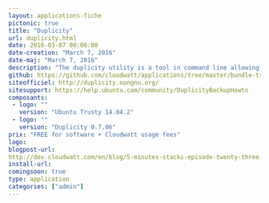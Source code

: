 ```yaml
---
layout: applications-fiche
pictonic: true
title: "Duplicity"
url: duplicity.html
date: 2016-03-07 00:00:00
date-creation: "March 7, 2016"
date-maj: "March 7, 2016"
description: "The duplicity utility is a tool in command line allowing to make incremental backup of files and directories. Duplicity backs directories by producing encrypted tar-format volumes and uploading them to a remote or local file server. Because duplicity uses librsync, the incremental archives are space efficient and only record the parts of files that have changed since the last backup. Because duplicity uses GnuPG to encrypt and/or sign these archives, they will be safe from spying and/or modification by the server."
github: https://github.com/cloudwatt/applications/tree/master/bundle-trusty-duplicity
siteofficiel: http://duplicity.nongnu.org/
sitesupport: https://help.ubuntu.com/community/DuplicityBackupHowto
composants:
 - logo: ""
   version: "Ubuntu Trusty 14.04.2"
 - logo: ""
   version: "Duplicity 0.7.06"
prix: "FREE for software + Cloudwatt usage fees"
logo: 
blogpost-url: 
http://dev.cloudwatt.com/en/blog/5-minutes-stacks-episode-twenty-three-duplicity.html
install-url: 
comingsoon: true
type: application
categories: ["admin"]
---
```

